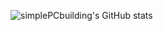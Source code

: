 ![simplePCbuilding's GitHub stats](https://github-readme-stats.vercel.app/api?username=simplePCBuilding&show_icons=true&theme=tokyonight)
